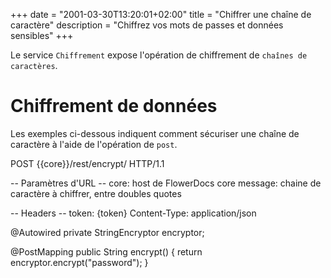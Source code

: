 +++
date = "2001-03-30T13:20:01+02:00"
title = "Chiffrer une chaîne de caractère"
description = "Chiffrez vos mots de passes et données sensibles"
+++

Le service `Chiffrement` expose l'opération de chiffrement de `chaînes de caractères`.


# Chiffrement de données

Les exemples ci-dessous indiquent comment sécuriser une chaîne de caractère à l'aide de l'opération de `post`.

POST {{core}}/rest/encrypt/ HTTP/1.1

-- Paramètres d'URL --
core: host de FlowerDocs core
message: chaine de caractère à chiffrer, entre doubles quotes

-- Headers --
token: {token}
Content-Type: application/json


@Autowired
private StringEncryptor encryptor;

@PostMapping
public String encrypt()
{
	return encryptor.encrypt("password");
}

